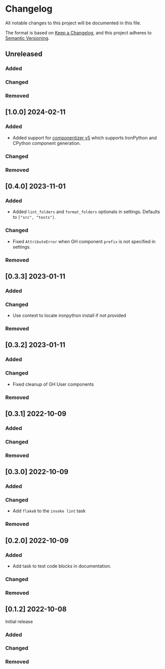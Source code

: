 # Changelog

All notable changes to this project will be documented in this file.

The format is based on [Keep a Changelog](https://keepachangelog.com/en/1.0.0/),
and this project adheres to [Semantic Versioning](https://semver.org/spec/v2.0.0.html).

## Unreleased

### Added

### Changed

### Removed


## [1.0.0] 2024-02-11

### Added

* Added support for [componentizer v5](https://github.com/compas-dev/compas-actions.ghpython_components/releases/tag/v5) which supports IronPython and CPython component generation.

### Changed

### Removed


## [0.4.0] 2023-11-01

### Added

* Added `lint_folders` and `format_folders` optionals in settings. Defaults to `["src", "tests"]`.

### Changed

* Fixed `AttributeError` when GH component `prefix` is not specified in settings.

### Removed


## [0.3.3] 2023-01-11

### Added

### Changed

* Use context to locate ironpython install if not provided

### Removed


## [0.3.2] 2023-01-11

### Added

### Changed

* Fixed cleanup of GH User components

### Removed


## [0.3.1] 2022-10-09

### Added

### Changed

### Removed


## [0.3.0] 2022-10-09

### Added

### Changed

* Add `flake8`  to the `invoke lint` task

### Removed


## [0.2.0] 2022-10-09

### Added

* Add task to test code blocks in documentation.

### Changed

### Removed


## [0.1.2] 2022-10-08

Initial release

### Added

### Changed

### Removed

